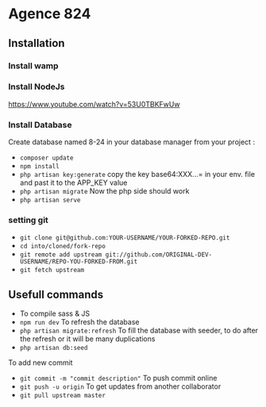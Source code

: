 # Agence 824
## Installation 
### Install wamp
### Install NodeJs
https://www.youtube.com/watch?v=53U0TBKFwUw

### Install Database
Create database named 8-24 in your database manager
from your project :
- `composer update`
- `npm install`
- `php artisan key:generate`
 copy the key base64:XXX...= in your env. file and past it to the APP_KEY value
- `php artisan migrate`
Now the php side should work
- `php artisan serve`

### setting git
- `git clone git@github.com:YOUR-USERNAME/YOUR-FORKED-REPO.git`
- `cd into/cloned/fork-repo`
- `git remote add upstream git://github.com/ORIGINAL-DEV-USERNAME/REPO-YOU-FORKED-FROM.git`
- `git fetch upstream`


## Usefull commands
- To compile sass & JS
- `npm run dev`
To refresh the database
- `php artisan migrate:refresh`
To fill the database with seeder, to do after the refresh or it will be many duplications
- `php artisan db:seed`

To add new commit 
- `git commit -m "commit description"`
To push commit online
- `git push -u origin`
To get updates from another collaborator
- `git pull upstream master`

